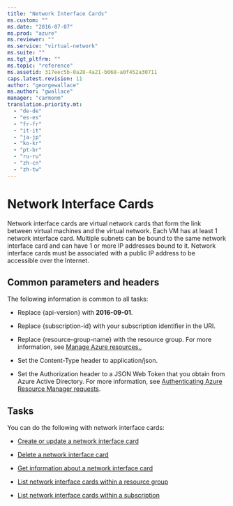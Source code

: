 ```yaml
---
title: "Network Interface Cards"
ms.custom: ""
ms.date: "2016-07-07"
ms.prod: "azure"
ms.reviewer: ""
ms.service: "virtual-network"
ms.suite: ""
ms.tgt_pltfrm: ""
ms.topic: "reference"
ms.assetid: 317eec5b-0a28-4a21-b068-a0f452a30711
caps.latest.revision: 11
author: "georgewallace"
ms.author: "gwallace"
manager: "carmonm"
translation.priority.mt: 
  - "de-de"
  - "es-es"
  - "fr-fr"
  - "it-it"
  - "ja-jp"
  - "ko-kr"
  - "pt-br"
  - "ru-ru"
  - "zh-cn"
  - "zh-tw"
---
```

# Network Interface Cards
Network interface cards are virtual network cards that form the link between virtual machines and the virtual network. Each VM has at least 1 network interface card. Multiple subnets can be bound to the same network interface card and can have 1 or more IP addresses bound to it. Network interface cards must be associated with a public IP address to be accessible over the Internet.  
  
##  <a name="bk_common"></a> Common parameters and headers  
 The following information is common to all tasks:  
  
-   Replace {api-version} with **2016-09-01**.  
  
-   Replace {subscription-id} with your subscription identifier in the URI.  
  
-   Replace {resource-group-name} with the resource group. For more information, see [Manage Azure resources.](http://azure.microsoft.com/documentation/articles/azure-preview-portal-using-resource-groups),  
  
-   Set the Content-Type header to application/json.  
  
-   Set the Authorization header to a JSON Web Token that you obtain from Azure Active Directory. For more information, see [Authenticating Azure Resource Manager requests](../../index.md).  
  
## Tasks  
 You can do the following with network interface cards:  
  
-   [Create or update a network interface card](create-or-update-a-network-interface-card.md)  
  
-   [Delete a network interface card](delete-a-network-interface-card.md)  
  
-   [Get information about a network interface card](get-information-about-a-network-interface-card.md)  
  
-   [List network interface cards within a resource group](list-network-interface-cards-within-a-resource-group.md)  
  
-   [List network interface cards within a subscription](list-network-interface-cards-within-a-subscription.md)
